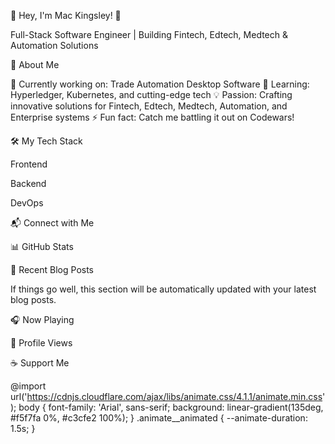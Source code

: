 👋 Hey, I'm Mac Kingsley! 🚀

  



  Full-Stack Software Engineer | Building Fintech, Edtech, Medtech & Automation Solutions



🌟 About Me

🔭 Currently working on: Trade Automation Desktop Software
🌱 Learning: Hyperledger, Kubernetes, and cutting-edge tech
💡 Passion: Crafting innovative solutions for Fintech, Edtech, Medtech, Automation, and Enterprise systems
⚡ Fun fact: Catch me battling it out on Codewars!


🛠️ My Tech Stack


Frontend

  
  
  
  
  
  
  
  
  


Backend

  
  
  
  
  
  
  
  
  
  
  
  
  


DevOps

  
  
  
  
  
  





📬 Connect with Me

  
    
  
  
    
  
  
    
  
  
    
  
  
    
  
  
    
  



📊 GitHub Stats

  
  



📝 Recent Blog Posts

If things go well, this section will be automatically updated with your latest blog posts.



🎧 Now Playing

  



👀 Profile Views

  



☕ Support Me

  
    
  




  @import url('https://cdnjs.cloudflare.com/ajax/libs/animate.css/4.1.1/animate.min.css');
  body {
    font-family: 'Arial', sans-serif;
    background: linear-gradient(135deg, #f5f7fa 0%, #c3cfe2 100%);
  }
  .animate__animated {
    --animate-duration: 1.5s;
  }
